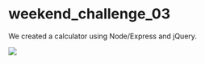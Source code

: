 # weekend_challenge_03

We created a calculator using Node/Express and jQuery.

![](http://cjo.io/wp-content/uploads/2016/09/Screen-Shot-2016-09-23-at-3.11.54-PM.png)

